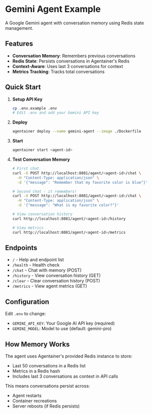 # Gemini Agent Example

A Google Gemini agent with conversation memory using Redis state management.

## Features

- **Conversation Memory**: Remembers previous conversations
- **Redis State**: Persists conversations in Agentainer's Redis
- **Context-Aware**: Uses last 3 conversations for context
- **Metrics Tracking**: Tracks total conversations

## Quick Start

1. **Setup API Key**
   ```bash
   cp .env.example .env
   # Edit .env and add your Gemini API key
   ```

2. **Deploy**
   ```bash
   agentainer deploy --name gemini-agent --image ./Dockerfile
   ```

3. **Start**
   ```bash
   agentainer start <agent-id>
   ```

4. **Test Conversation Memory**
   ```bash
   # First chat
   curl -X POST http://localhost:8081/agent/<agent-id>/chat \
     -H "Content-Type: application/json" \
     -d '{"message": "Remember that my favorite color is blue"}'
   
   # Second chat - it remembers!
   curl -X POST http://localhost:8081/agent/<agent-id>/chat \
     -H "Content-Type: application/json" \
     -d '{"message": "What is my favorite color?"}'
   
   # View conversation history
   curl http://localhost:8081/agent/<agent-id>/history
   
   # View metrics
   curl http://localhost:8081/agent/<agent-id>/metrics
   ```

## Endpoints

- `/` - Help and endpoint list
- `/health` - Health check
- `/chat` - Chat with memory (POST)
- `/history` - View conversation history (GET)
- `/clear` - Clear conversation history (POST)
- `/metrics` - View agent metrics (GET)

## Configuration

Edit `.env` to change:
- `GEMINI_API_KEY`: Your Google AI API key (required)
- `GEMINI_MODEL`: Model to use (default: gemini-pro)

## How Memory Works

The agent uses Agentainer's provided Redis instance to store:
- Last 50 conversations in a Redis list
- Metrics in a Redis hash
- Includes last 3 conversations as context in API calls

This means conversations persist across:
- Agent restarts
- Container recreations  
- Server reboots (if Redis persists)